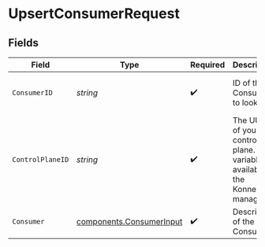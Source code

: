 # UpsertConsumerRequest


## Fields

| Field                                                                             | Type                                                                              | Required                                                                          | Description                                                                       | Example                                                                           |
| --------------------------------------------------------------------------------- | --------------------------------------------------------------------------------- | --------------------------------------------------------------------------------- | --------------------------------------------------------------------------------- | --------------------------------------------------------------------------------- |
| `ConsumerID`                                                                      | *string*                                                                          | :heavy_check_mark:                                                                | ID of the Consumer to lookup                                                      | c1059869-6fa7-4329-a5f5-5946d14ca2c5                                              |
| `ControlPlaneID`                                                                  | *string*                                                                          | :heavy_check_mark:                                                                | The UUID of your control plane. This variable is available in the Konnect manager | 9524ec7d-36d9-465d-a8c5-83a3c9390458                                              |
| `Consumer`                                                                        | [components.ConsumerInput](../../models/components/consumerinput.md)              | :heavy_check_mark:                                                                | Description of the Consumer                                                       |                                                                                   |